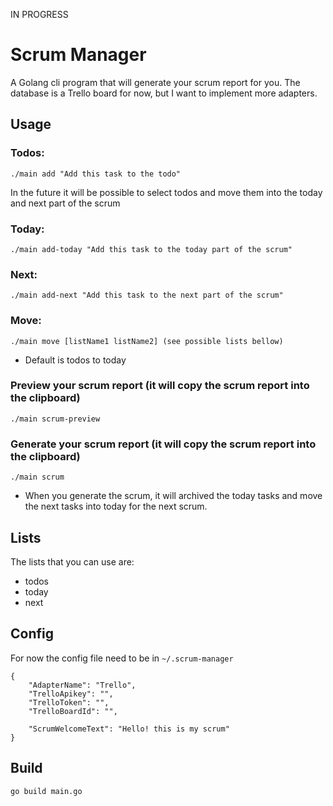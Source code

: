 IN PROGRESS

# Scrum Manager

A Golang cli program that will generate your scrum report for you.
The database is a Trello board for now, but I want to implement more adapters.


## Usage
### Todos:
    ./main add "Add this task to the todo"
In the future it will be possible to select todos and move them into the today and next part of the scrum
### Today:
    ./main add-today "Add this task to the today part of the scrum"
### Next:
    ./main add-next "Add this task to the next part of the scrum"
### Move:
    ./main move [listName1 listName2] (see possible lists bellow)
- Default is todos to today
### Preview your scrum report (it will copy the scrum report into the clipboard)
    ./main scrum-preview
### Generate your scrum report (it will copy the scrum report into the clipboard)
    ./main scrum
- When you generate the scrum, it will archived the today tasks and move the next tasks into today for the next scrum.

## Lists
The lists that you can use are:
- todos
- today
- next
## Config
For now the config file need to be in `~/.scrum-manager`
```
{
	"AdapterName": "Trello",
	"TrelloApikey": "",
	"TrelloToken": "",
	"TrelloBoardId": "",

	"ScrumWelcomeText": "Hello! this is my scrum"
}
```

## Build
```
go build main.go
```